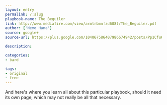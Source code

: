 ```yaml
---
layout: entry
permalink: /:slug
playbook-name: The Beguiler
link: http://www.mediafire.com/view/armlrbmnfzd608t/The_Beguiler.pdf
author: ['Nemo Hana']
source: google+
source-url: https://plus.google.com/104067586407986674942/posts/Pp1Cfu69p2U

description:

categories:
- bard

tags:
- original
- free
---
```


And here's where you learn all about this particular playbook, should it need its own page, which may not really be all that necessary.
